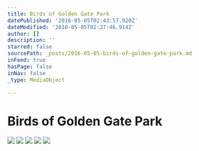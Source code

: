 ```yaml
---
title: Birds of Golden Gate Park
datePublished: '2016-05-05T02:43:57.920Z'
dateModified: '2016-05-05T02:27:46.914Z'
author: []
description: ''
starred: false
sourcePath: _posts/2016-05-05-birds-of-golden-gate-park.md
inFeed: true
hasPage: false
inNav: false
_type: MediaObject

---
```

# Birds of Golden Gate Park
![](https://the-grid-user-content.s3-us-west-2.amazonaws.com/9570d26b-a5e9-442f-9b38-bc1891d863ed.jpg)
![](https://the-grid-user-content.s3-us-west-2.amazonaws.com/8610c9e7-67ba-47db-aa78-0f4b984aacdc.jpg)
![](https://the-grid-user-content.s3-us-west-2.amazonaws.com/f5ffc522-5f45-4f33-ae42-e946deb43948.jpg)
![](https://the-grid-user-content.s3-us-west-2.amazonaws.com/b7868234-7d30-4712-9b29-040642c6f80b.jpg)
![](https://the-grid-user-content.s3-us-west-2.amazonaws.com/2b17bc20-ace4-4c17-9126-adf2eaf36204.jpg)